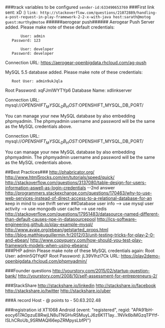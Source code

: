 ###track variables to be configured
`sender-id:633490653769`
###First link sent: xD :)
`link: http://stackoverflow.com/questions/21072889/handling-a-post-request-in-play-framework-2-2-x-with-java host:sarath@motog guest:murthy@motoe`
######aerogear push######
Aerogear Push Server added.  Please make note of these default credentials:

           User: admin
       Password: 123

           User: developer
       Password: developer

 Connection URL: https://aerogear-openbigdata.rhcloud.com/ag-push

MySQL 5.5 database added.  Please make note of these credentials:

       Root User: admin9ukJqla
   Root Password: xqFJmIWYTYp6
   Database Name: xdlinkserver

Connection URL: mysql://$OPENSHIFT_MYSQL_DB_HOST:$OPENSHIFT_MYSQL_DB_PORT/

You can manage your new MySQL database by also embedding phpmyadmin.
The phpmyadmin username and password will be the same as the MySQL credentials above.

Connection URL: mysql://$OPENSHIFT_MYSQL_DB_HOST:$OPENSHIFT_MYSQL_DB_PORT/

You can manage your new MySQL database by also embedding phpmyadmin.
The phpmyadmin username and password will be the same as the MySQL credentials above.

##Best Practices###
http://phabricator.org/
http://www.html5rocks.com/en/tutorials/speed/quick/
http://stackoverflow.com/questions/3137080/table-design-for-users-information-aswell-as-login-credentials --2nd answer
http://programmers.stackexchange.com/questions/170463/why-to-use-web-services-instead-of-direct-access-to-a-relational-database-for-an
keep in mind to use thrift server
##Database
user info --> use mysql
user activity --> use mongodb
user cache --> use redis
http://stackoverflow.com/questions/17951483/datasource-named-different-than-default-causes-npe-in-datasourcepool
http://ics-software-engineering.github.io/play-example-mysql/
http://www.avaje.org/ebean/getstarted_props.html
http://blog.matthieuguillermin.fr/2012/03/unit-testing-tricks-for-play-2-0-and-ebean/
http://www.copyquery.com/how-should-you-test-play-framework-models-when-using-ebeans/	
###PHP admin
Please make note of these MySQL credentials again:
  Root User: admin5Q1YqKF
  Root Password: jL39Vlhzl7Ck
URL: https://play2demo-openbigdata.rhcloud.com/phpmyadmin/

###Founder questions
http://yourstory.com/2015/02/startup-question-bank/
http://yourstory.com/2008/10/self-assessment-for-entrepreneurs-2/

###StackShare
http://stackshare.io/linkedin
http://stackshare.io/facebook
http://stackshare.io/twitter
http://stackshare.io/uber


###A record
 Host - @ points to - 50.63.202.48 

###registration id XT1068
Android
{event: "registered", regid: "APA91bH-eocy617AOpzuE8RwjLN8uTNGHvRSMuyLJ6z6K1T1ay…1NVk6biMGzqTPYtf-lSLhCRoUb_9SRMAQI66epZRMpysLbfPI"}